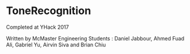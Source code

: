 # ToneRecognition

Completed at YHack 2017

Written by McMaster Engineering Students : Daniel Jabbour, Ahmed Fuad Ali, Gabriel Yu, Airvin Siva and Brian Chiu
